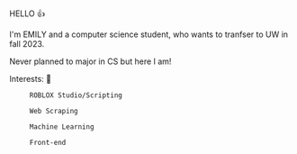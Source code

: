 HELLO 👍

I'm EMILY and a computer science student, who wants to tranfser to UW in fall 2023.

Never planned to major in CS but here I am!

Interests: 🌱

         ROBLOX Studio/Scripting
         
         Web Scraping 
         
         Machine Learning 
         
         Front-end 
